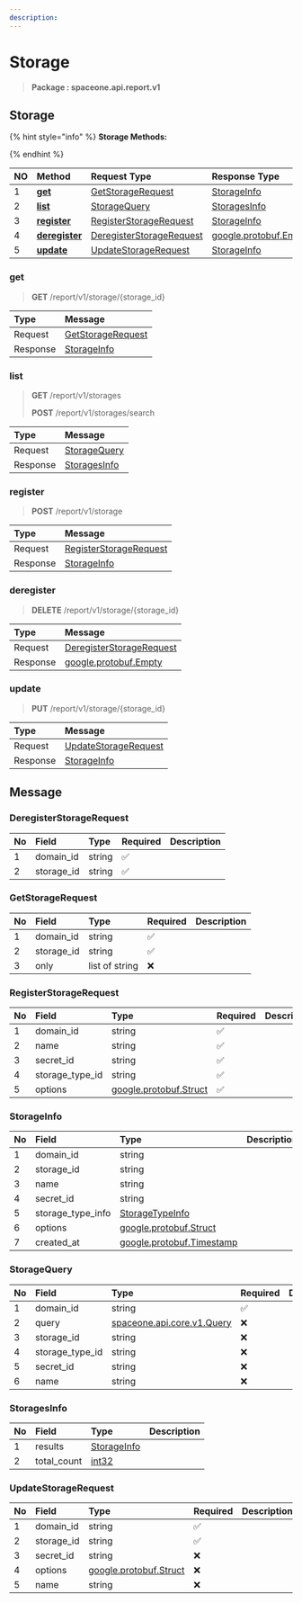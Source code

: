 ```yaml
---
description:  
---
```

# Storage

>  **Package : spaceone.api.report.v1**

## Storage

{% hint style="info" %}
**Storage Methods:**

{%  endhint %}


| NO |  Method | Request Type | Response Type | Description |
| :--- | :--- | :--- | :--- | :--- |
| 1 | [**get**](storage.md#get)|   [GetStorageRequest](storage.md#getstoragerequest) |   [StorageInfo](storage.md#storageinfo) |  |
| 2 | [**list**](storage.md#list)|   [StorageQuery](storage.md#storagequery) |   [StoragesInfo](storage.md#storagesinfo) |  |
| 3 | [**register**](storage.md#register)|   [RegisterStorageRequest](storage.md#registerstoragerequest) |   [StorageInfo](storage.md#storageinfo) |  |
| 4 | [**deregister**](storage.md#deregister)|   [DeregisterStorageRequest](storage.md#deregisterstoragerequest) |  [google.protobuf.Empty](https://github.com/protocolbuffers/protobuf/blob/master/src/google/protobuf/empty.proto)|  |
| 5 | [**update**](storage.md#update)|   [UpdateStorageRequest](storage.md#updatestoragerequest) |   [StorageInfo](storage.md#storageinfo) |  | 
 

 
### get
> **GET** /report/v1/storage/{storage_id}
>


| Type | Message |
| :--- | :--- |
| Request | [GetStorageRequest](storage.md#getstoragerequest) |
| Response |  [StorageInfo](storage.md#storageinfo)  |
 
 

 
### list
> **GET** /report/v1/storages
>
> **POST** /report/v1/storages/search



| Type | Message |
| :--- | :--- |
| Request | [StorageQuery](storage.md#storagequery) |
| Response |  [StoragesInfo](storage.md#storagesinfo)  |
 
 

 
### register
> **POST** /report/v1/storage
>


| Type | Message |
| :--- | :--- |
| Request | [RegisterStorageRequest](storage.md#registerstoragerequest) |
| Response |  [StorageInfo](storage.md#storageinfo)  |
 
 

 
### deregister
> **DELETE** /report/v1/storage/{storage_id}
>


| Type | Message |
| :--- | :--- |
| Request | [DeregisterStorageRequest](storage.md#deregisterstoragerequest) |
| Response | [google.protobuf.Empty](https://github.com/protocolbuffers/protobuf/blob/master/src/google/protobuf/empty.proto) |
 
 

 
### update
> **PUT** /report/v1/storage/{storage_id}
>


| Type | Message |
| :--- | :--- |
| Request | [UpdateStorageRequest](storage.md#updatestoragerequest) |
| Response |  [StorageInfo](storage.md#storageinfo)  |


## 

## Message

### DeregisterStorageRequest
| No | Field | Type | Required | Description |
| :--- | :--- | :--- | :--- | :--- |
| 1 | domain_id |string|✅| |
| 2 | storage_id |string|✅| |

### GetStorageRequest
| No | Field | Type | Required | Description |
| :--- | :--- | :--- | :--- | :--- |
| 1 | domain_id |string|✅| |
| 2 | storage_id |string|✅| |
| 3 | only |list of string|❌| |

### RegisterStorageRequest
| No | Field | Type | Required | Description |
| :--- | :--- | :--- | :--- | :--- |
| 1 | domain_id |string|✅| |
| 2 | name |string|✅| |
| 3 | secret_id |string|✅| |
| 4 | storage_type_id |string|✅| |
| 5 | options |[google.protobuf.Struct](https://github.com/protocolbuffers/protobuf/blob/master/src/google/protobuf/struct.proto)|✅| |

### StorageInfo
| No | Field | Type |  Description |
| :--- | :--- | :--- | :--- |
| 1 | domain_id |string | |
| 2 | storage_id |string | |
| 3 | name |string | |
| 4 | secret_id |string | |
| 5 | storage_type_info |[StorageTypeInfo](storage.md#storagetypeinfo) | |
| 6 | options |[google.protobuf.Struct](https://github.com/protocolbuffers/protobuf/blob/master/src/google/protobuf/struct.proto) | |
| 7 | created_at |[google.protobuf.Timestamp](https://github.com/protocolbuffers/protobuf/blob/master/src/google/protobuf/timestamp.proto) | |

### StorageQuery
| No | Field | Type | Required | Description |
| :--- | :--- | :--- | :--- | :--- |
| 1 | domain_id |string|✅| |
| 2 | query |[spaceone.api.core.v1.Query](https://spaceone-dev.gitbook.io/api-reference/common-v1/search-query)|❌| |
| 3 | storage_id |string|❌| |
| 4 | storage_type_id |string|❌| |
| 5 | secret_id |string|❌| |
| 6 | name |string|❌| |

### StoragesInfo
| No | Field | Type |  Description |
| :--- | :--- | :--- | :--- |
| 1 | results |[StorageInfo](storage.md#storageinfo) | |
| 2 | total_count |[int32](https://github.com/protocolbuffers/protobuf/blob/master/src/google/protobuf/type.proto) | |

### UpdateStorageRequest
| No | Field | Type | Required | Description |
| :--- | :--- | :--- | :--- | :--- |
| 1 | domain_id |string|✅| |
| 2 | storage_id |string|✅| |
| 3 | secret_id |string|❌| |
| 4 | options |[google.protobuf.Struct](https://github.com/protocolbuffers/protobuf/blob/master/src/google/protobuf/struct.proto)|❌| |
| 5 | name |string|❌| |
